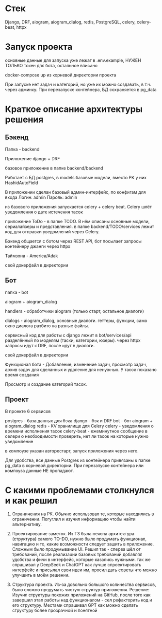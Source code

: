 <h1>Стек</h1>

Django, DRF, aiogram, aiogram_dialog, redis, PostgreSQL, celery, celery-beat, httpx

<h1>Запуск проекта</h1>

основные данные для запуска уже лежат в .env.example, НУЖЕН ТОЛЬКО токен для бота, остальное вписано

docker-compose up из корневой директории проекта

При запуске нет задач и категорий, но уже их можно создавать, в т.ч. через админку. При перезапуске контейнера, БД сохраняется в pg_data

<h1>Краткое описание архитектуры решения</h1>

<h2>Бэкенд</h2>

Папка - backend

Приложение django + DRF

базовое приложение в папке backend/backend

Работает с БД postgres, в models базовые модели, вместо PK у них HashidAutoField

В приложении сделан базовый админ-интерфейс, по конфигам для входа Логин: admin Пароль: admin

из базового приложения запускается celery + celery beat. Celery шлёт уведомления о дате истечения тасок

приложение ToDo - в папке TODO. В нём описаны основные модели, сериалайзеры и представления. в папке backend/TODO/services лежит код для отправки уведомлений через Celery.

Бэкенд общается с ботом через REST API, бот посылает запросы контейнеру джанги через httpx

Таймзона - America/Adak

свой докерфайл в директории

<h2>Бот</h2>

папка - bot

aiogram + aiogram_dialog

handlers - обработчики aiogram (только старт, остальное диалоги)

dialogs - aiogram_dialog, основные диалоги. геттеры, функции, само окно диалога разбито на разные файлы.

сервисный код для работы с django лежит в bot/services/api разделённый по моделям (таски, категории, юзеры). через httpx запросы идут к DRF, после идут в диалоги.

свой докерфайл в директории

Функционал бота - Добавление, изменение задач, просмотр задач, архив задач для сделанных и удаление для ненужных. У тасок показано время создания

Просмотр и создание категорий тасок. 

<h2>Проект</h2>

В проекте 6 сервисов

postgres - база данных для бэка
django - бэк и DRF
bot - бот aiogram + aiogram_dialog
redis - KV хранилище для Celery
celery - уведомления о времени исполнения тасок
celery-beat - ежеминутное сообщение в селери о необходимости проверить, нет ли тасок на которые нужно уведомление

в компоузе указан авторестарт, запуск приложения через него.

Для удобства, все данные Postgres из контейнера привязаны к папке pg_data в корневой директории. При перезапуске контейнера или компоуза данные НЕ пропадают.

<h1>С какими проблемами столкнулся и как решил</h1>

1. Ограничения на PK. Обычно использовал те, которые находились в ограничении. Погуглил и изучил информацию чтобы найти альтернативу.

2. Проектирование заметок. Из ТЗ была неясна архитектура (структура) самого TO-DO, нужно было продумать функционал, навигацию и то, какие возможности следует зашить в приложение. Сложным было продумывание UI. Решил так - сперва шёл от требований, после реализации базовых требований добавлял удобства и фичи в интерфейс, которые казались нужными. так же спрашивал у DeepSeek и ChatGPT как лучше спроектировать интерфейс и присылал свои идеи им, просил дать советы что можно улучшить в моём решении.

3. Структура проекта. Из-за довольно большого количества сервисов, было сложно продумать чистую структур приложения. Решение: Изучил структуры похожих приложений на GitHub, после того как завершил этап работы над функционалом - сел рефакторить код и его структуру. Местами спрашивал GPT как можно сделать структуру более прозрачной и понятной
